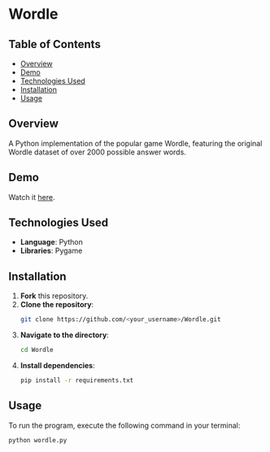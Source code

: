# Wordle

## Table of Contents
- [Overview](#overview)
- [Demo](#demo)
- [Technologies Used](#technologies-used)
- [Installation](#installation)
- [Usage](#usage)

## Overview
A Python implementation of the popular game Wordle, featuring the original Wordle dataset of over 2000 possible answer words.

## Demo
Watch it [here](https://drive.google.com/file/d/1AXf6USDnt7uv1PLJABiEoKQOhia7zcfM/view?usp=sharing).

## Technologies Used
- **Language**: Python
- **Libraries**: Pygame

## Installation
1. **Fork** this repository.
2. **Clone the repository**:  
   ```bash
   git clone https://github.com/<your_username>/Wordle.git
   ```
3. **Navigate to the directory**:
   ```bash
   cd Wordle
   ```
4. **Install dependencies**:
   ```bash
   pip install -r requirements.txt
   ```

## Usage
To run the program, execute the following command in your terminal:
```bash
python wordle.py
```
